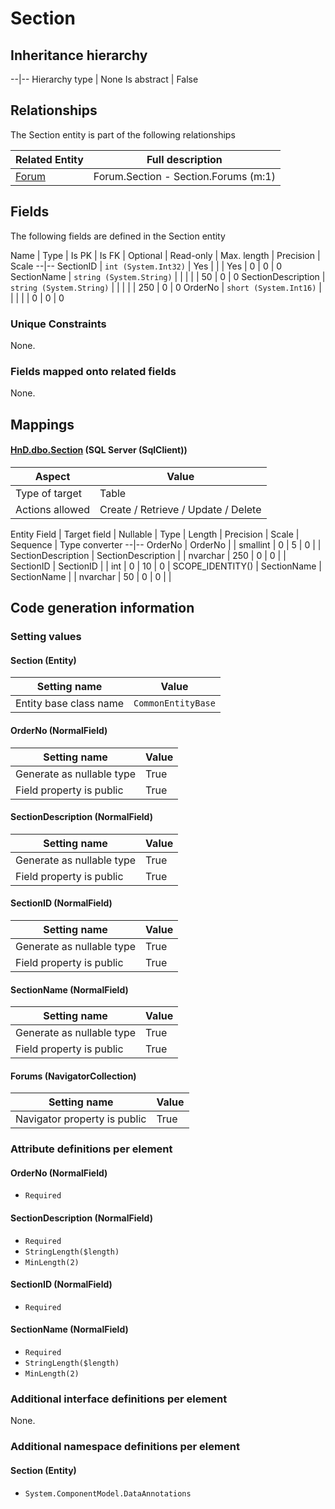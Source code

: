 ﻿Section
================

## Inheritance hierarchy

--|--
Hierarchy type | None
Is abstract | False

## Relationships

The Section entity is part of the following relationships 

Related Entity | Full description 
--|--
[Forum](../../_DefaultGroup/Entities/Forum.htm) | Forum.Section - Section.Forums (m:1) 

## Fields

The following fields are defined in the Section entity 

Name | Type | Is PK | Is FK | Optional | Read-only | Max. length | Precision | Scale
--|--
SectionID | `int (System.Int32)` |  Yes |  |  | Yes | 0 | 0 | 0
SectionName | `string (System.String)` |   |  |  |  | 50 | 0 | 0
SectionDescription | `string (System.String)` |   |  |  |  | 250 | 0 | 0
OrderNo | `short (System.Int16)` |   |  |  |  | 0 | 0 | 0

### Unique Constraints
None.

### Fields mapped onto related fields
None.

## Mappings

#### [HnD.dbo.Section](../../../SQL_Server_SqlClient/HnD/dbo/Section.htm) (SQL Server (SqlClient))

Aspect | Value
--|--
Type of target | Table
Actions allowed | Create / Retrieve / Update / Delete

Entity Field | Target field | Nullable | Type | Length | Precision | Scale | Sequence | Type converter
--|--
OrderNo | OrderNo |  | smallint | 0 | 5 | 0 |  | 
SectionDescription | SectionDescription |  | nvarchar | 250 | 0 | 0 |  | 
SectionID | SectionID |  | int | 0 | 10 | 0 | SCOPE_IDENTITY() | 
SectionName | SectionName |  | nvarchar | 50 | 0 | 0 |  | 

## Code generation information

### Setting values
#### Section (Entity)
Setting name | Value
--|--
Entity base class name | `CommonEntityBase`

#### OrderNo (NormalField)
Setting name | Value
--|--
Generate as nullable type | True
Field property is public | True

#### SectionDescription (NormalField)
Setting name | Value
--|--
Generate as nullable type | True
Field property is public | True

#### SectionID (NormalField)
Setting name | Value
--|--
Generate as nullable type | True
Field property is public | True

#### SectionName (NormalField)
Setting name | Value
--|--
Generate as nullable type | True
Field property is public | True

#### Forums (NavigatorCollection)
Setting name | Value
--|--
Navigator property is public | True

### Attribute definitions per element

#### OrderNo (NormalField)

* `Required`

#### SectionDescription (NormalField)

* `Required`
* `StringLength($length)`
* `MinLength(2)`

#### SectionID (NormalField)

* `Required`

#### SectionName (NormalField)

* `Required`
* `StringLength($length)`
* `MinLength(2)`


### Additional interface definitions per element

None.

### Additional namespace definitions per element

#### Section (Entity)

* `System.ComponentModel.DataAnnotations`

